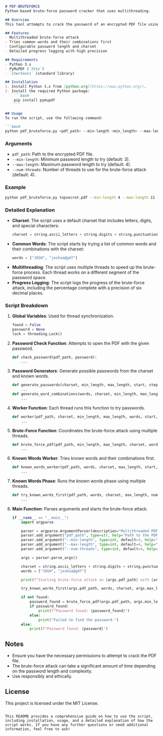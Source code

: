 ```markdown
# PDF-BRUTEFORCE
Python-based brute-force password cracker that uses multithreading.

## Overview
This tool attempts to crack the password of an encrypted PDF file using a brute-force approach. It utilizes multithreading to speed up the process and can try combinations of known words and characters from a specified charset.

## Features
- Multithreaded brute-force attack
- Tries common words and their combinations first
- Configurable password length and charset
- Detailed progress logging with high precision

## Requirements
- Python 3.x
- PyMuPDF (`fitz`)
- `itertools` (standard library)

## Installation
1. Install Python 3.x from [python.org](https://www.python.org/).
2. Install the required Python package:
    ```bash
    pip install pymupdf
    ```

## Usage
To run the script, use the following command:

```bash
python pdf_bruteforce.py <pdf_path> --min-length <min_length> --max-length <max_length> --num-threads <num_threads>
```

### Arguments
- `pdf_path`: Path to the encrypted PDF file.
- `--min-length`: Minimum password length to try (default: 3).
- `--max-length`: Maximum password length to try (default: 4).
- `--num-threads`: Number of threads to use for the brute-force attack (default: 4).

### Example
```bash
python pdf_bruteforce.py topsecret.pdf --min-length 4 --max-length 11 --num-threads 16
```

### Detailed Explanation
- **Charset**: The script uses a default charset that includes letters, digits, and special characters:
    ```python
    charset = string.ascii_letters + string.digits + string.punctuation
    ```
- **Common Words**: The script starts by trying a list of common words and their combinations with the charset:
    ```python
    words = ["JOSH", "joshua@g47"]
    ```
- **Multithreading**: The script uses multiple threads to speed up the brute-force process. Each thread works on a different segment of the password space.
- **Progress Logging**: The script logs the progress of the brute-force attack, including the percentage complete with a precision of six decimal places.

### Script Breakdown
1. **Global Variables**: Used for thread synchronization.
    ```python
    found = False
    password = None
    lock = threading.Lock()
    ```

2. **Password Check Function**: Attempts to open the PDF with the given password.
    ```python
    def check_password(pdf_path, password):
        ...
    ```

3. **Password Generators**: Generate possible passwords from the charset and known words.
    ```python
    def generate_passwords(charset, min_length, max_length, start, step):
        ...
    def generate_word_combinations(words, charset, min_length, max_length, start, step):
        ...
    ```

4. **Worker Function**: Each thread runs this function to try passwords.
    ```python
    def worker(pdf_path, charset, min_length, max_length, words, start, step, total_combinations, start_time):
        ...
    ```

5. **Brute-Force Function**: Coordinates the brute-force attack using multiple threads.
    ```python
    def brute_force_pdf(pdf_path, min_length, max_length, charset, words, num_threads):
        ...
    ```

6. **Known Words Worker**: Tries known words and their combinations first.
    ```python
    def known_words_worker(pdf_path, words, charset, max_length, start, step, total_combinations, start_time):
        ...
    ```

7. **Known Words Phase**: Runs the known words phase using multiple threads.
    ```python
    def try_known_words_first(pdf_path, words, charset, max_length, num_threads):
        ...
    ```

8. **Main Function**: Parses arguments and starts the brute-force attack.
    ```python
    if __name__ == "__main__":
        import argparse

        parser = argparse.ArgumentParser(description="Multithreaded PDF Brute Force Password Cracker")
        parser.add_argument("pdf_path", type=str, help="Path to the PDF file")
        parser.add_argument("--min-length", type=int, default=3, help="Minimum password length")
        parser.add_argument("--max-length", type=int, default=4, help="Maximum password length")
        parser.add_argument("--num-threads", type=int, default=4, help="Number of threads to use")

        args = parser.parse_args()

        charset = string.ascii_letters + string.digits + string.punctuation
        words = ["JOSH", "joshua@g47"]

        print(f"Starting brute-force attack on {args.pdf_path} with {args.num_threads} threads using default charset and common words...")

        try_known_words_first(args.pdf_path, words, charset, args.max_length, args.num_threads)

        if not found:
            password_found = brute_force_pdf(args.pdf_path, args.min_length, args.max_length, charset, words, args.num_threads)
            if password_found:
                print(f"Password found: {password_found}")
            else:
                print("Failed to find the password.")
        else:
            print(f"Password found: {password}")
    ```

## Notes
- Ensure you have the necessary permissions to attempt to crack the PDF file.
- The brute-force attack can take a significant amount of time depending on the password length and complexity.
- Use responsibly and ethically.

## License
This project is licensed under the MIT License.
```

This README provides a comprehensive guide on how to use the script, including installation, usage, and a detailed explanation of how the script works. If you have any further questions or need additional information, feel free to ask!